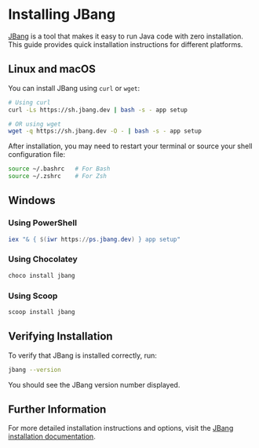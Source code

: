 # Installing JBang

[JBang](https://www.jbang.dev/) is a tool that makes it easy to run Java code with zero installation. This guide provides quick installation instructions for different platforms.

## Linux and macOS

You can install JBang using `curl` or `wget`:

```bash
# Using curl
curl -Ls https://sh.jbang.dev | bash -s - app setup

# OR using wget
wget -q https://sh.jbang.dev -O - | bash -s - app setup
```

After installation, you may need to restart your terminal or source your shell configuration file:

```bash
source ~/.bashrc   # For Bash
source ~/.zshrc    # For Zsh
```

## Windows

### Using PowerShell

```powershell
iex "& { $(iwr https://ps.jbang.dev) } app setup"
```

### Using Chocolatey

```powershell
choco install jbang
```

### Using Scoop

```powershell
scoop install jbang
```

## Verifying Installation

To verify that JBang is installed correctly, run:

```bash
jbang --version
```

You should see the JBang version number displayed.

## Further Information

For more detailed installation instructions and options, visit the [JBang installation documentation](https://www.jbang.dev/documentation/guide/latest/installation.html). 